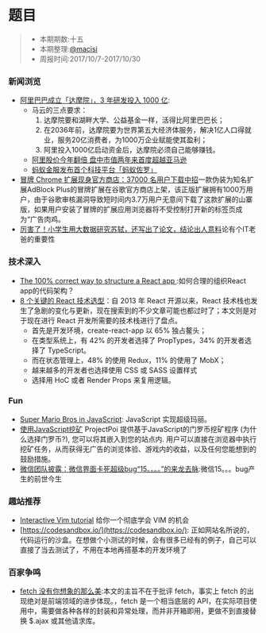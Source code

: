 # 题目

> - 本期期数:十五
> - 本期整理:[@macisi](https://github.com/macisi)
> - 周报时间:2017/10/7-2017/10/30


### 新闻浏览
- [阿里巴巴成立「达摩院」，3 年研发投入 1000 亿](http://www.geekpark.net/news/222864): 
  - 马云的三点要求：
    1. 达摩院要和湖畔大学、公益基金一样，活得比阿里巴巴长；
    2. 在2036年前，达摩院要为世界第五大经济体服务，解决1亿人口得就业，服务20亿消费者，为1000万企业赋能使其盈利；
    3. 阿里投入1000亿启动资金后，达摩院必须自己能够赚钱。
  - [阿里股价今年翻倍 盘中市值两年来首度超越亚马逊](http://www.cnbeta.com/articles/tech/659435.htm)
  - [蚂蚁金服发布首个科技平台「蚂蚁佐罗」](http://www.geekpark.net/news/222893)
- [冒牌 Chrome 扩展现身官方商店：37000 名用户下载中招](https://www.sohu.com/a/197236892_114760)一款伪装为知名扩展AdBlock Plus的冒牌扩展在谷歌官方商店上架，该正版扩展拥有1000万用户，由于谷歌审核漏洞导致短时间内3.7万用户无意间下载了这款扩展的山寨版，如果用户安装了冒牌的扩展应用浏览器将不受控制打开新的标签页成为“广告肉鸡。
- [厉害了！小学生用大数据研究苏轼，还写出了论文，结论出人意料](https://www.sohu.com/a/197252432_113042)论有个IT老爸的重要性

### 技术深入

- [The 100% correct way to structure a React app ](https://hackernoon.com/the-100-correct-way-to-structure-a-react-app-or-why-theres-no-such-thing-3ede534ef1ed):如何合理的组织React app的代码架构？
- [8 个关键的 React 技术选型](https://medium.freecodecamp.org/8-key-react-component-decisions-cc965db11594)：自 2013 年 React 开源以来，React 技术栈也发生了急剧的变化与更新，现在搜索到的不少文章可能也都过时了；本文则是对于现在进行 React 开发所需要的技术栈进行了盘点。
  - 首先是开发环境，create-react-app 以 65% 独占鳌头；
  - 在类型系统上，有 42% 的开发者选择了 PropTypes，34% 的开发者选择了 TypeScript。
  - 而在状态管理上，48% 的使用 Redux，11% 的使用了 MobX；
  - 越来越多的开发者也选择使用 CSS 或 SASS 设置样式
  - 选择用 HoC 或者 Render Props 来复用逻辑。
  

### Fun

- [Super Mario Bros in JavaScript](https://www.youtube.com/playlist?list=PLS8HfBXv9ZWWe8zXrViYbIM2Hhylx8DZx): JavaScript 实现超级玛丽。
- [使用JavaScript挖矿](https://ppoi.org/) ProjectPoi 提供基于JavaScript的门罗币挖矿程序 (为什么选择门罗币?), 您可以将其嵌入到您的站点内. 用户可以直接在浏览器中执行挖矿任务，从而获得无广告的浏览体验、游戏内的收益，以及任何您能想到的鼓励措施。
- [微信团队披露：微信界面卡死超级bug“15。。。。”的来龙去脉](https://zhuanlan.zhihu.com/p/29996576?utm_medium=social&utm_source=qq):微信15。。。bug产生的前世今生

### 趣站推荐

- [Interactive Vim tutorial](http://www.openvim.com/tutorial.html) 给你一个彻底学会 VIM 的机会
- [https://codesandbox.io/](https://codesandbox.io/): 正如网站名所说的，代码运行的沙盒。在想做个小测试的时候，会有很多已经有的例子，自己可以直接了当去测试了，不用在本地再搭基本的开发环境了

### 百家争鸣

- [fetch 没有你想象的那么美](https://undefinedblog.com/window-fetch-is-not-as-good-as-you-imagined/):本文的主旨不在于批评 fetch，事实上 fetch 的出现绝对是前端领域的进步体现。，fetch 是一个相当底层的 API，在实际项目使用中，需要做各种各样的封装和异常处理，而并非开箱即用，更做不到直接替换 $.ajax 或其他请求库。

